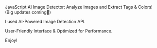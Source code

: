 JavaScript AI Image Detector: Analyze Images and Extract Tags & Colors! (Big updates coming💪)

I used AI-Powered Image Detection API. 

User-Friendly Interface & Optimized for Performance.

Enjoy!
